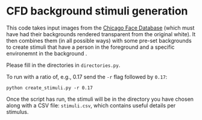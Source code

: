 # CFD background stimuli generation

This code takes input images from the [Chicago Face Database](https://chicagofaces.org/) (which must have had their backgrounds rendered transparent from the original white).
It then combines them (in all possible ways) with some pre-set backgrounds to create stimuli that have a person in the foreground and a specific environemnt in the background .


Please fill in the directories in `directories.py`.

To run with a ratio of, e.g., 0.17 send the `-r` flag followed by `0.17`:
```
python create_stimuli.py -r 0.17
```

Once the script has run, the stimuli will be in the directory you have chosen along with a CSV file: `stimuli.csv`, which contains useful details per stimulus. 
